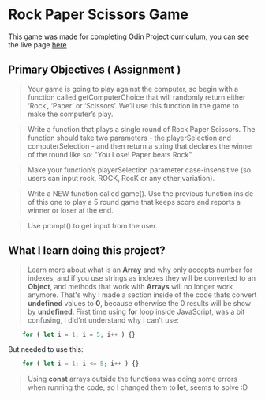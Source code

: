 # **Rock Paper Scissors Game**

This game was made for completing Odin Project curriculum, you can see the live page [here](https://hallimasa.github.io/rock-paper-scissors-odinProject/)

## Primary Objectives ( Assignment )
> Your game is going to play against the computer, so begin with a function called getComputerChoice that will randomly return either ‘Rock’, ‘Paper’ or ‘Scissors’. We’ll use this function in the game to make the computer’s play.

> Write a function that plays a single round of Rock Paper Scissors. The function should take two parameters - the playerSelection and computerSelection - and then return a string that declares the winner of the round like so: "You Lose! Paper beats Rock"

> Make your function’s playerSelection parameter case-insensitive (so users can input rock, ROCK, RocK or any other variation).

> Write a NEW function called game(). Use the previous function inside of this one to play a 5 round game that keeps score and reports a winner or loser at the end.

> Use prompt() to get input from the user.

## What I learn doing this project?

> Learn more about what is an **Array** and why only accepts number for indexes, and if you use strings as indexes they will be converted to an **Object**, and methods that work with **Arrays** will no longer work anymore. That's why I made a section inside of the code thats convert **undefined** values to **0**, because otherwise the 0 results will be show by **undefined**.
> First time using **for** loop inside JavaScript, was a bit confusing, I did'nt understand why I can't use:
```javascript
    for ( let i = 1; i = 5; i++ ) {}
```
But needed to use this:
```javascript
    for ( let i = 1; i <= 5; i++ ) {}
```

> Using **const** arrays outside the functions was doing some errors when running the code, so I changed them to **let**, seems to solve :D

